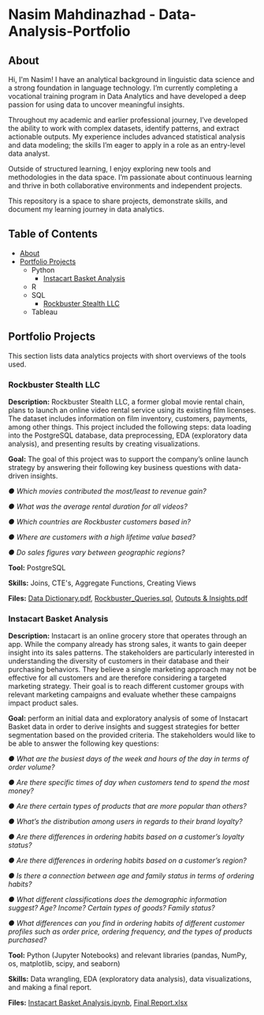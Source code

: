 # Nasim Mahdinazhad - Data-Analysis-Portfolio
## About
Hi, I'm Nasim! I have an analytical background in linguistic data science and a strong foundation in language technology. I’m currently completing a vocational training program in Data Analytics and have developed a deep passion for using data to uncover meaningful insights. 

Throughout my academic and earlier professional journey, I’ve developed the ability to work with complex datasets, identify patterns, and extract actionable outputs. My experience includes advanced statistical analysis and data modeling; the skills I’m eager to apply in a role as an entry-level data analyst.

Outside of structured learning, I enjoy exploring new tools and methodologies in the data space. I’m passionate about continuous learning and thrive in both collaborative environments and independent projects.

This repository is a space to share projects, demonstrate skills, and document my learning journey in data analytics. 

## Table of Contents
- [About](#about)
- [Portfolio Projects](#portfolio-projects)
  - Python
    - [Instacart Basket Analysis](#Instacart-Basket-Analysis)
  - R
  - SQL
    - [Rockbuster Stealth LLC](#rockbuster-stealth-llc)
  - Tableau

## Portfolio Projects
This section lists data analytics projects with short overviews of the tools used.
### Rockbuster Stealth LLC 
**Description:** Rockbuster Stealth LLC, a former global movie rental chain, plans to launch an online video rental service using its existing film licenses. The dataset includes information on film inventory, customers, payments, among other things. This project included the following steps: data loading into the PostgreSQL database, data preprocessing, EDA (exploratory data analysis), and presenting results by creating visualizations.

**Goal:** The goal of this project was to support the company’s online launch strategy by answering their following key business questions with data-driven insights. 

_● Which movies contributed the most/least to revenue gain?_

_● What was the average rental duration for all videos?_

_● Which countries are Rockbuster customers based in?_

_● Where are customers with a high lifetime value based?_

_● Do sales figures vary between geographic regions?_

**Tool:** PostgreSQL

**Skills:** Joins, CTE's, Aggregate Functions, Creating Views

**Files:** [Data Dictionary.pdf](https://github.com/NasimMahdinazhadd/Rockbuster-Stealth-Video-Rental-Analysis/blob/main/Data%20Dictionary.pdf),
           [Rockbuster_Queries.sql](https://github.com/NasimMahdinazhadd/Rockbuster-Stealth-Video-Rental-Analysis/blob/main/Rockbuster_Queries.sql),
           [Outputs & Insights.pdf](https://github.com/NasimMahdinazhadd/Rockbuster-Stealth-Video-Rental-Analysis/blob/main/Outputs%20%26%20Insights.pdf)
           
### Instacart Basket Analysis 
**Description:** Instacart is an online grocery store that operates through an app. While the company already has strong sales, it wants to gain deeper insight into its sales patterns. The stakeholders are particularly interested in understanding the diversity of customers in their database and their purchasing behaviors. They believe a single marketing approach may not be effective for all customers and are therefore considering a targeted marketing strategy. Their goal is to reach different customer groups with relevant marketing campaigns and evaluate whether these campaigns impact product sales. 

**Goal:** perform an initial data and exploratory analysis of some of Instacart Basket data in order to derive insights and suggest strategies for better segmentation based on the provided criteria. The
stakeholders would like to be able to answer the following key questions:

_● What are the busiest days of the week and hours of the day in terms of order volume?_

_● Are there specific times of day when customers tend to spend the most money?_

_● Are there certain types of products that are more popular than others?_

_● What’s the distribution among users in regards to their brand loyalty?_

_● Are there differences in ordering habits based on a customer’s loyalty status?_

_● Are there differences in ordering habits based on a customer’s region?_

_● Is there a connection between age and family status in terms of ordering habits?_

_● What different classifications does the demographic information suggest? Age? Income? Certain types of goods? Family status?_

_● What differences can you find in ordering habits of different customer profiles such as order price, ordering frequency, and the types of products purchased?_

**Tool:** Python (Jupyter Notebooks) and relevant libraries (pandas, NumPy, os, matplotlib, scipy, and seaborn)

**Skills:** Data wrangling, EDA (exploratory data analysis), data visualizations, and making a final report.

**Files:** [Instacart Basket Analysis.ipynb](https://github.com/NasimMahdinazhadd/Portfolio_Projects/blob/main/Instacart_Basket_Analysis/Task_4.10.ipynb),
           [Final Report.xlsx](https://github.com/NasimMahdinazhadd/Portfolio_Projects/blob/main/Instacart_Basket_Analysis/final_report.xlsx)
           


